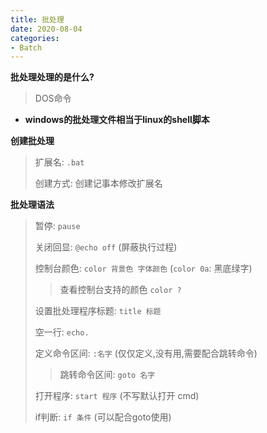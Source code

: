 ```yaml
---
title: 批处理
date: 2020-08-04
categories:
- Batch
---
```


**批处理处理的是什么?**  

> DOS命令

* **windows的批处理文件相当于linux的shell脚本**

**创建批处理**

> 扩展名: `.bat`
>
> 创建方式: 创建记事本修改扩展名

**批处理语法**

> 暂停: `pause`
>
> 关闭回显: `@echo off`  (屏蔽执行过程)
>
> 控制台颜色: `color 背景色 字体颜色` (`color 0a`: 黑底绿字)
>
> > 查看控制台支持的颜色 `color ?`
>
> 设置批处理程序标题: `title 标题`
>
> 空一行: `echo.`
>
> 定义命令区间: `:名字`  (仅仅定义,没有用,需要配合跳转命令)
>
> > 跳转命令区间: `goto 名字`
>
> 打开程序: `start 程序`  (不写默认打开 cmd)
>
> if判断: `if 条件`  (可以配合goto使用)
